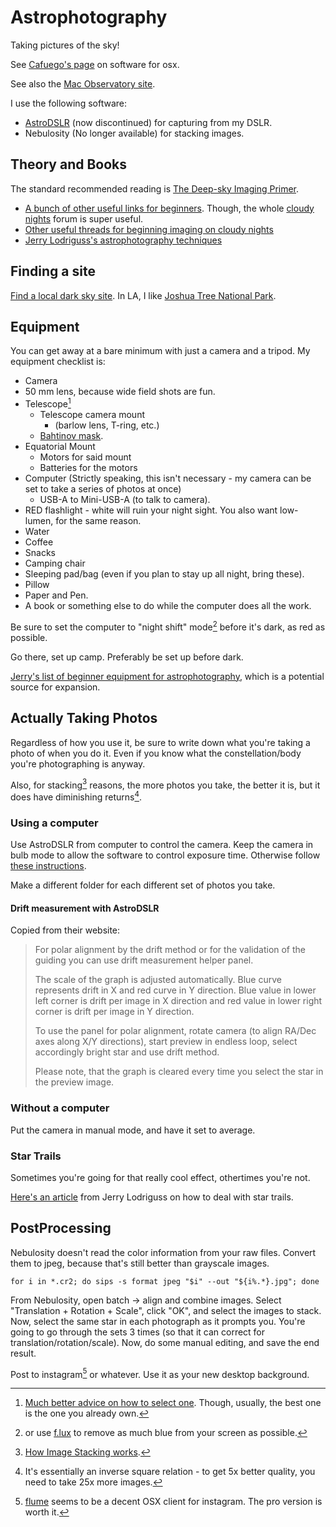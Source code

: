 # Astrophotography

Taking pictures of the sky!

See [Cafuego's page](https://cafuego.net/2017/02/05/astrophotography-mac-os-x) on software for osx.

See also the [Mac Observatory site](https://www.macobservatory.com).

I use the following software:

- <a href="http://www.cloudmakers.eu/astrodslr/" data-proofer-ignore>AstroDSLR</a> (now discontinued) for capturing from my DSLR.
- Nebulosity (No longer available) for stacking images.

## Theory and Books

The standard recommended reading is <a href="https://bookshop.org/p/books/the-deep-sky-imaging-primer-charles-bracken/18799320" data-proofer-ignore>The Deep-sky Imaging Primer</a>.

- [A bunch of other useful links for beginners](https://www.cloudynights.com/topic/22488-useful-links-for-beginning-imagers/). Though, the whole [cloudy nights](https://www.cloudynights.com/forum/80-beginning-and-intermediate-imaging/) forum is super useful.
- [Other useful threads for beginning imaging on cloudy nights](https://www.cloudynights.com/topic/97172-best-threads-in-beginning-imaging/)
- <a href="http://www.astropix.com/html/i_astrop/toc_ap.html" data-proofer-ignore>Jerry Lodriguss's astrophotography techniques</a>


## Finding a site

[Find a local dark sky site](https://darksitefinder.com/maps/world.html). In LA, I like [Joshua Tree National Park](https://darksitefinder.com/placemarks/joshua-tree-national-park-california-united-states/).

## Equipment

You can get away at a bare minimum with just a camera and a tripod. My equipment checklist is:

- Camera
- 50 mm lens, because wide field shots are fun.
- Telescope[^selecting a telescope]
    - Telescope camera mount
        - (barlow lens, T-ring, etc.)
    - [Bahtinov mask](https://en.wikipedia.org/wiki/Bahtinov_mask).
- Equatorial Mount
    - Motors for said mount
    - Batteries for the motors
- Computer (Strictly speaking, this isn't necessary - my camera can be set to take a series of photos at once)
    - USB-A to Mini-USB-A (to talk to camera).
- RED flashlight - white will ruin your night sight. You also want low-lumen, for the same reason.
- Water
- Coffee
- Snacks
- Camping chair
- Sleeping pad/bag (even if you plan to stay up all night, bring these).
- Pillow
- Paper and Pen.
- A book or something else to do while the computer does all the work.

Be sure to set the computer to "night shift" mode[^f.lux] before it's dark, as red as possible.

Go there, set up camp. Preferably be set up before dark.

<a href="http://www.astropix.com/html/i_astrop/beginner_equipment.html" data-proofer-ignore>Jerry's list of beginner equipment for astrophotography</a>, which is a potential source for expansion.

## Actually Taking Photos

Regardless of how you use it, be sure to write down what you're taking a photo of when you do it.
Even if you know what the constellation/body you're photographing is anyway.

Also, for stacking[^stacking] reasons, the more photos you take, the better it is, but it does have diminishing returns[^stacking returns].

### Using a computer

Use AstroDSLR from computer to control the camera.
Keep the camera in bulb mode to allow the software to control exposure time.
Otherwise follow <a href="http://www.astropix.com/html/i_astrop/settings.html" data-proofer-ignore>these instructions</a>.

Make a different folder for each different set of photos you take.

#### Drift measurement with AstroDSLR

Copied from their website:

> For polar alignment by the drift method or for the validation of the guiding you can use drift measurement helper panel.
>
> The scale of the graph is adjusted automatically. Blue curve represents drift in X and red curve in Y direction. Blue value in lower left corner is drift per image in X direction and red value in lower right corner is drift per image in Y direction.
>
> To use the panel for polar alignment, rotate camera (to align RA/Dec axes along X/Y directions), start preview in endless loop, select accordingly bright star and use drift method.
>
> Please note, that the graph is cleared every time you select the star in the preview image.

### Without a computer

Put the camera in manual mode, and have it set to average.

### Star Trails

Sometimes you're going for that really cool effect, othertimes you're not.

<a href="http://www.astropix.com/index.html" data-proofer-ignore>Here's an article</a> from Jerry Lodriguss on how to deal with star trails.

## PostProcessing

Nebulosity doesn't read the color information from your raw files. Convert them to jpeg, because that's still better than grayscale images.

```shell
for i in *.cr2; do sips -s format jpeg "$i" --out "${i%.*}.jpg"; done
```

From Nebulosity, open batch -> align and combine images. Select "Translation + Rotation + Scale", click "OK", and select the images to stack.
Now, select the same star in each photograph as it prompts you. You're going to go through the sets 3 times (so that it can correct for translation/rotation/scale).
Now, do some manual editing, and save the end result.

Post to instagram[^instagram] or whatever. Use it as your new desktop background.

[^selecting a telescope]: <a href="http://www.astropix.com/html/i_astrop/scopes.html" data-proofer-ignore>Much better advice on how to select one</a>. Though, usually, the best one is the one you already own.

[^f.lux]: or use [f.lux](https://justgetflux.com) to remove as much blue from your screen as possible.

[^stacking]: [How Image Stacking works](https://keithwiley.com/astroPhotography/imageStacking.shtml).

[^stacking returns]: It's essentially an inverse square relation - to get 5x better quality, you need to take 25x more images.

[^instagram]: [flume](https://flumeapp.com) seems to be a decent OSX client for instagram. The pro version is worth it.
